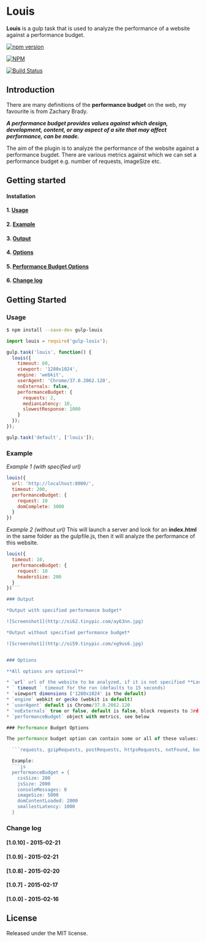 # Louis

**Louis** is a gulp task that is used to analyze the performance of a website against a performance budget.

[![npm version](https://badge.fury.io/js/gulp-louis.svg)](http://badge.fury.io/js/gulp-louis)

[![NPM](https://nodei.co/npm/gulp-louis.png?downloads=true&downloadRank=true&stars=true)](https://nodei.co/npm/gulp-louis/)

[![Build Status](https://travis-ci.org/AvraamMavridis/gulp-louis.svg?branch=master)](https://travis-ci.org/AvraamMavridis/gulp-louis)

## Introduction

There are many definitions of the **performance budget** on the web, my favourite is from Zachary Brady.

***A performance budget provides values against which design, development, content, or any aspect of a site that may affect performance, can be made.***

The aim of the plugin is to analyze the performance of the website against a performance bugdet. There are various metrics against which we can set a performance budget e.g. number of requests, imageSize etc.


## Getting started


#### Installation
#### 1. [Usage](#usage)
#### 2. [Example](#example)
#### 3. [Output](#output)
#### 4. [Options](#options)
#### 5. [Performance Budget Options](#performance-budget-options)
#### 6. [Change log](#change-log)

## Getting Started


### Usage

```bash
$ npm install --save-dev gulp-louis
```

```js
import louis = require('gulp-louis');

gulp.task('louis', function() {
  louis({
    timeout: 60,
    viewport: '1280x1024',
    engine: 'webkit',
    userAgent: 'Chrome/37.0.2062.120',
    noExternals: false,
    performanceBudget: {
      requests: 2,
      medianLatency: 10,
      slowestResponse: 1000
    }
  });
});

gulp.task('default', ['louis']);
```


### Example

*Example 1 (with specified url)*

```js
louis({
  url: 'http://localhost:8000/',
  timeout: 200,
  performanceBudget: {
    request: 10
    domComplete: 3000
  }
})
```

*Example 2 (without url)*
This will launch a server and look for an **index.html** in the same folder as the gulpfile.js, then it will analyze the performance of this website.

```js
louis({
  timeout: 10,
  performanceBudget: {
    request: 10
    headersSize: 200
  }
})```

### Output

*Output with specified performance budget*

![Screenshot1](http://oi62.tinypic.com/ay63nn.jpg)

*Output without specified performance budget*

![Screenshot1](http://oi59.tinypic.com/xg9us6.jpg)


### Options

**All options are optional**

* `url` url of the website to be analyzed, if it is not specified **Louis** will launch a server and load the **index.html** if this exist on the same directory as the **gulpfile.js**
* ` timeout ` timeout for the run (defaults to 15 seconds)
* `viewport dimensions ('1280x1024' is the default)
* `engine` webkit or gecko (webkit is default)
* `userAgent` default is Chrome/37.0.2062.120
* `noExternals` true or false, default is false, block requests to 3rd party domains
* `performanceBudget` object with metrics, see below

### Performance Budget Options

The performance budget option can contain some or all of these values:

  ```requests, gzipRequests, postRequests, httpsRequests, notFound, bodySize, contentLength, httpTrafficCompleted, timeToFirstByte, timeToLastByte, ajaxRequests, htmlCount, htmlSize, cssCount, cssSize, jsCount, jsSize, jsonCount, jsonSize, imageCount, imageSize, videoCount, videoSize, webfontCount, webfontSize, base64Count, base64Size, otherCount, otherSize, cacheHits, cacheMisses, cachePasses, cachingNotSpecified, cachingTooShort, cachingDisabled, oldCachingHeaders, consoleMessages, cookiesSent, cookiesRecv, domainsWithCookies, documentCookiesLength, documentCookiesCount, documentHeight, commentsSize, whiteSpacesSize, DOMelementsCount, DOMelementMaxDepth, nodesWithInlineCSS, imagesScaledDown, imagesWithoutDimensions, DOMidDuplicated, hiddenContentSize, DOMmutationsInsertsv, DOMmutationsRemoves, DOMmutationsAttributes, DOMqueries, DOMqueriesWithoutResults, DOMqueriesById, DOMqueriesByClassName, DOMqueriesByTagName, DOMqueriesByQuerySelectorAll , DOMinserts, DOMqueriesDuplicated, DOMqueriesAvoidable, domains, maxRequestsPerDomain, medianRequestsPerDomain, eventsBound, eventsDispatched, globalVariables, globalVariablesFalsy, headersCount, headersSentCount, headersRecvCount, headersSize, headersSentSize, headersRecvSize, headersBiggerThanContent, jQueryVersion, jQueryVersionsLoaded, jQueryOnDOMReadyFunctions, jQueryWindowOnLoadFunctions, jQuerySizzleCalls, jQueryEventTriggers, jQueryDOMReads, jQueryDOMWrites, jQueryDOMWriteReadSwitches, documentWriteCalls, evalCalls, jsErrors, closedConnections, localStorageEntries, redirects, redirectsTime, repaints, firstPaint, requestsToDomContentLoaded, requestsToDomComplete, assetsNotGzipped, assetsWithQueryString, assetsWithCookies, smallImages, smallCssFiles, smallJsFiles, multipleRequests, timeToFirstCss, timeToFirstJs, timeToFirstImage, domInteractive, domContentLoaded, domContentLoadedEnd, domComplete, timeBackend, timeFrontend, statusCodesTrail, windowAlerts, windowConfirms, windowPrompts, bodyHTMLSize, iframesCount, smallestResponse, biggestResponse, fastestResponse, slowestResponse, smallestLatency, biggestLatency, medianResponse, medianLatency```

  Example:
  ```js
  performanceBudget = {
    cssSize: 200
    jsSize: 2000
    consoleMessages: 0
    imageSize: 5000
    domContentLoaded: 2000
    smallestLatency: 1000
  }
  ```           


### Change log
#### [1.0.10] - 2015-02-21
#### [1.0.9] - 2015-02-21
#### [1.0.8] - 2015-02-20
#### [1.0.7] - 2015-02-17
#### [1.0.0] - 2015-02-16


## License

Released under the MIT license.

